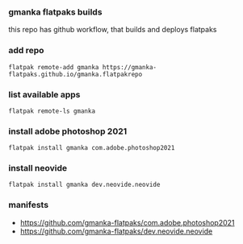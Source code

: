 ### gmanka flatpaks builds

this repo has github workflow, that builds and deploys flatpaks

### add repo

```shell
flatpak remote-add gmanka https://gmanka-flatpaks.github.io/gmanka.flatpakrepo
```

### list available apps

```shell
flatpak remote-ls gmanka
```

### install adobe photoshop 2021

```shell
flatpak install gmanka com.adobe.photoshop2021
```

### install neovide

```shell
flatpak install gmanka dev.neovide.neovide
```

### manifests

- https://github.com/gmanka-flatpaks/com.adobe.photoshop2021
- https://github.com/gmanka-flatpaks/dev.neovide.neovide

